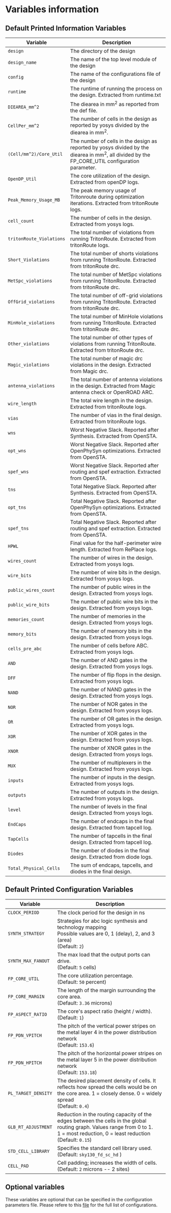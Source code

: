 # Variables information

## Default Printed Information Variables
| Variable      | Description                                           |
|---------------|-------------------------------------------------------|
| `design`   | The directory of the design        |
| `design_name`   | The name of the top level module of the design        |
| `config`   | The name of the configurations file of the design        |
| `runtime`   | The runtime of running the process on the design. Extracted from runtime.txt       |
| `DIEAREA_mm^2`   | The diearea in mm<sup>2</sup> as reported from the def file.        |
| `CellPer_mm^2`   | The number of cells in the design as reported by yosys divided by the diearea in mm<sup>2</sup>.      |
| `(Cell/mm^2)/Core_Util`   | The number of cells in the design as reported by yosys divided by the diearea in mm<sup>2</sup>, all divided by the FP_CORE_UTIL configuration parameter.     |
| `OpenDP_Util`   | The core utilization of the design. Extracted from openDP logs.        |
| `Peak_Memory_Usage_MB`   | The peak memory usage of Tritonroute during optimization iterations. Extracted from tritonRoute logs.        |
| `cell_count`   | The number of cells in the design. Extracted from yosys logs.        |
| `tritonRoute_Violations`   | The total number of violations from running TritonRoute. Extracted from tritonRoute logs.        |
| `Short_Violations`   | The total number of shorts violations from running TritonRoute. Extracted from tritonRoute drc.        |
| `MetSpc_violations`   | The total number of MetSpc violations from running TritonRoute. Extracted from tritonRoute drc.        |
| `OffGrid_violations`   | The total number of off-grid violations from running TritonRoute. Extracted from tritonRoute drc.        |
| `MinHole_violations`   | The total number of MinHole violations from running TritonRoute. Extracted from tritonRoute drc.        |
| `Other_violations`   | The total number of other types of violations from running TritonRoute. Extracted from tritonRoute drc.        |
| `Magic_violations`   | The total number of magic drc violations in the design. Extracted from Magic drc.        |
| `antenna_violations`   | The total number of antenna violations in the design. Extracted from Magic antenna check or OpenROAD ARC.        |
| `wire_length`   | The total wire length in the design. Extracted from tritonRoute logs.        |
| `vias`   | The number of vias in the final design. Extracted from tritonRoute logs.        |
| `wns`   | Worst Negative Slack. Reported after Synthesis. Extracted from OpenSTA.        |
| `opt_wns`   | Worst Negative Slack. Reported after OpenPhySyn optimizations. Extracted from OpenSTA.        |
| `spef_wns`   | Worst Negative Slack. Reported after routing and spef extraction. Extracted from OpenSTA.        |
| `tns`   | Total Negative Slack. Reported after Synthesis. Extracted from OpenSTA.        |
| `opt_tns`   | Total Negative Slack. Reported after OpenPhySyn optimizations. Extracted from OpenSTA.        |
| `spef_tns`   | Total Negative Slack. Reported after routing and spef extraction. Extracted from OpenSTA.        |
| `HPWL`   | Final value for the half-perimeter wire length. Extracted from RePlace logs.       |
| `wires_count`   | The number of wires in the design. Extracted from yosys logs.        |
| `wire_bits`   | The number of wire bits in the design. Extracted from yosys logs.        |
| `public_wires_count`   | The number of public wires in the design. Extracted from yosys logs.        |
| `public_wire_bits`   | The number of public wire bits in the design. Extracted from yosys logs.        |
| `memories_count`   | The number of memories in the design. Extracted from yosys logs.        |
| `memory_bits`   | The number of memory bits in the design. Extracted from yosys logs.        |
| `cells_pre_abc`   | The number of cells before ABC. Extracted from yosys logs.        |
| `AND`   | The number of AND gates in the design. Extracted from yosys logs.        |
| `DFF`   | The number of flip flops in the design. Extracted from yosys logs.        |
| `NAND`   | The number of NAND gates in the design. Extracted from yosys logs.        |
| `NOR`   | The number of NOR gates in the design. Extracted from yosys logs.        |
| `OR`   | The number of OR gates in the design. Extracted from yosys logs.        |
| `XOR`   | The number of XOR gates in the design. Extracted from yosys logs.        |
| `XNOR`   | The number of XNOR gates in the design. Extracted from yosys logs.        |
| `MUX`   | The number of multiplexers in the design. Extracted from yosys logs.        |
| `inputs`   | The number of inputs in the design. Extracted from yosys logs.        |
| `outputs`   | The number of outputs in the design. Extracted from yosys logs.        |
| `level`   | The number of levels in the final design. Extracted from yosys logs.        |
| `EndCaps`   | The number of endcaps in the final design. Extracted from tapcell log.        |
| `TapCells`   | The number of tapcells in the final design. Extracted from tapcell log.        |
| `Diodes`   | The number of diodes in the final design. Extracted from diode logs.        |
| `Total_Physical_Cells`   | The sum of endcaps, tapcells, and diodes in the final design.        |


## Default Printed Configuration Variables

| Variable      | Description                                           |
|---------------|-------------------------------------------------------|
| `CLOCK_PERIOD`  | The clock period for the design in ns       |
| `SYNTH_STRATEGY` | Strategies for abc logic synthesis and technology mapping <br> Possible values are 0, 1 (delay), 2, and 3 (area)<br> (Default: `2`)|
| `SYNTH_MAX_FANOUT`  | The max load that the output ports can drive. <br> (Default: `5` cells) |
| `FP_CORE_UTIL`  | The core utilization percentage. <br> (Default: `50` percent)|
| `FP_CORE_MARGIN`  | The length of the margin surrounding the core area. <br> (Default: `3.36` microns)|
| `FP_ASPECT_RATIO`  | The core's aspect ratio (height / width). <br> (Default: `1`)|
| `FP_PDN_VPITCH`  | The pitch of the vertical power stripes on the metal layer 4 in the power distribution network <br> (Default: `153.6`) |
| `FP_PDN_HPITCH`  | The pitch of the horizontal power stripes on the metal layer 5 in the power distribution network <br> (Default: `153.18`) |
| `PL_TARGET_DENSITY` | The desired placement density of cells. It reflects how spread the cells would be on the core area. 1 = closely dense. 0 = widely spread <br> (Default: `0.4`)|
| `GLB_RT_ADJUSTMENT` | Reduction in the routing capacity of the edges between the cells in the global routing graph. Values range from 0 to 1. <br> 1 = most reduction, 0 = least reduction  <br> (Default: `0.15`)|
| `STD_CELL_LIBRARY` | Specifies the standard cell library used. <br> (Default: `sky130_fd_sc_hd` )|
| `CELL_PAD` | Cell padding; increases the width of cells. <br> (Default: `2` microns -- 2 sites)|



## Optional variables

These variables are optional that can be specified in the configuration parameters file. Please refere to this [file](../configuration/README.md) for the full list of configurations.
